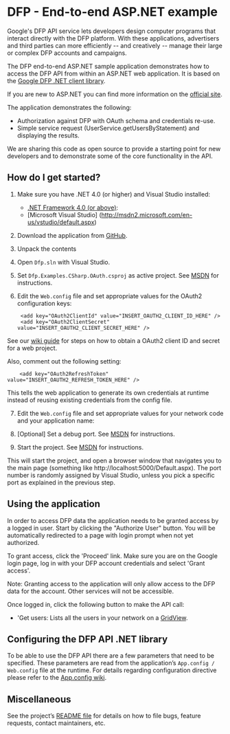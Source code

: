 DFP - End-to-end ASP.NET example
====================================

Google's DFP API service lets developers design computer programs that interact
 directly with the DFP platform. With these applications, advertisers and third
 parties can more efficiently -- and creatively -- manage their large or complex
 DFP accounts and campaigns.

The DFP end-to-end ASP.NET sample application demonstrates how to access the
 DFP API from within an ASP.NET web application. It is based on the
 [Google DFP .NET client library](https://github.com/googleads/googleads-dotnet-lib).

If you are new to ASP.NET you can find more information on the
[official site](http://www.asp.net/).

The application demonstrates the following:

 - Authorization against DFP with OAuth schema and credentials re-use.
 - Simple service request (UserService.getUsersByStatement) and displaying the
 results.

We are sharing this code as open source to provide a starting point for new
 developers and to demonstrate some of the core functionality in the API.

How do I get started?
---------------------

1. Make sure you have .NET 4.0 (or higher) and Visual Studio installed:

    - [.NET Framework 4.0 (or above)](http://msdn2.microsoft.com/en-us/netframework/default.aspx):
    - [Microsoft Visual Studio] (http://msdn2.microsoft.com/en-us/vstudio/default.aspx)

2. Download the application from
 [GitHub](https://github.com/googleads/googleads-dotnet-lib/releases/latest).

3. Unpack the contents

4. Open `Dfp.sln` with Visual Studio.

5. Set `Dfp.Examples.CSharp.OAuth.csproj` as active project. See
 [MSDN](https://msdn.microsoft.com/en-us/library/aa232376(v=vs.60).aspx) for instructions.

6. Edit the `Web.config` file and set appropriate values for the OAuth2
 configuration keys:

        <add key="OAuth2ClientId" value="INSERT_OAUTH2_CLIENT_ID_HERE" />
        <add key="OAuth2ClientSecret" value="INSERT_OAUTH2_CLIENT_SECRET_HERE" />

  See our [wiki guide](https://github.com/googleads/googleads-dotnet-lib/wiki/How-to-create-OAuth2-client-id-and-secret#2-web-application)
   for steps on how to obtain a OAuth2 client ID and secret for a web project.

  Also, comment out the following setting:

        <add key="OAuth2RefreshToken" value="INSERT_OAUTH2_REFRESH_TOKEN_HERE" />

  This tells the web application to generate its own credentials at runtime
   instead of reusing existing credentials from the config file.

7. Edit the `Web.config` file and set appropriate values for your network code
 and your application name:

    <add key="ApplicationName" value="INSERT_YOUR_APPLICATION_NAME_HERE"/>
    <add key="NetworkCode" value="INSERT_YOUR_NETWORK_CODE_HERE"/>

8. [Optional] Set a debug port. See
 [MSDN](https://msdn.microsoft.com/en-us/library/ms178109(v=vs.140).aspx)
 for instructions.

9. Start the project. See
 [MSDN](https://msdn.microsoft.com/en-us/library/y740d9d3.aspx#BKMK_Start_debugging_a_VS_project)
 for instructions.

This will start the project, and open a browser window that navigates you to
 the main page (something like http://localhost:5000/Default.aspx). The port
 number is randomly assigned by Visual Studio, unless you pick a specific port
 as explained in the previous step.

Using the application
---------------------

In order to access DFP data the application needs to be granted access by a
 logged in user. Start by clicking the "Authorize User" button. You will be
 automatically redirected to a page with login prompt when not yet authorized.

To grant access, click the 'Proceed' link. Make sure you are on the Google
 login page, log in with your DFP account credentials and select 'Grant access'.

Note: Granting access to the application will only allow access to the DFP
 data for the account. Other services will not be accessible.

Once logged in, click the following button to make the API call:

  * 'Get users: Lists all the users in your network on a
 [GridView](https://msdn.microsoft.com/en-us/library/system.web.ui.webcontrols.gridview(v=vs.110).aspx).

Configuring the DFP API .NET library
----------------------------------------

To be able to use the DFP API there are a few parameters that need to be
specified. These parameters are read from the application’s
 `App.config / Web.config` file at the runtime. For details regarding
 configuration directive please refer to the
 [App.config wiki](https://github.com/googleads/googleads-dotnet-lib/wiki/Understanding-App.config).

Miscellaneous
-------------

See the project’s
 [README file](https://github.com/googleads/googleads-dotnet-lib#miscellaneous)
 for details on how to file bugs, feature requests, contact maintainers, etc.
